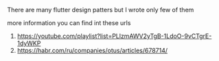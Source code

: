 There are many flutter design patters but I wrote only few of them

more information you can find int these urls

1. https://youtube.com/playlist?list=PLlzmAWV2yTgB-1LdoO-9vCTgrE-1dyWKP
2. https://habr.com/ru/companies/otus/articles/678714/
